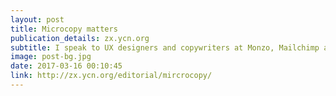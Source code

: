 ```yaml
---
layout: post
title: Microcopy matters
publication_details: zx.ycn.org
subtitle: I speak to UX designers and copywriters at Monzo, Mailchimp and WeTransfer to learn more about microcopy: small words that do the heavy-lifting.
image: post-bg.jpg
date: 2017-03-16 00:10:45
link: http://zx.ycn.org/editorial/mircrocopy/
---
```

